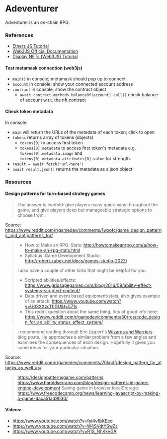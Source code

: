 # Adeventurer

Adventurer is an on-chain RPG.

### References

- [Ethers JS Tutorial](https://youtu.be/_gdfX2mPgRc)
- [Web3JS Official Documentation](https://github.com/web3/web3.js/blob/1.x/README.md)
- [Display NFTs (Web3JS) Tutorial](https://youtu.be/7P2nnpU-HoQ)

#### Test metamask connection (web3js)
- `main()` in console; metamask should pop up to connect
- `account` in console; show your connected account address
- `contract` in console; show the contract object
    - `await contract.methods.balanceOf(account).call()` check balance of account w.r.t. the nft contract

#### Check token metadata
In console:
- `main` will return the URLs of the metadata of each token; click to open
- `tokens` returns array of tokens (objects)
    - `tokens[0]` to access first token
    - `tokens[0].metadata` to access first token's metadata e.g. `tokens[0].metadata.image` and `tokens[0].metadata.attributes[0].value` for strength.
- `result = await fetch("url-here")`
- `await result.json()` returns the metadata as a json object

### Resources

#### Design patterns for turn-based strategy games

> The answer is twofold: give players many quick-wins throughout the game, and give players deep but manageable strategic options to choose from.

Source: https://www.reddit.com/r/gamedev/comments/1wxofc/game_design_patterns_and_antipatterns_for/

> - How to Make an RPG: Stats: http://howtomakeanrpg.com/a/how-to-make-an-rpg-stats.html
> - Syllabus: Game Development Studio: http://robert.zubek.net/docs/games-studio-2022/

> I also have a couple of other links that might be helpful for you.
> - Scripted abilities/effects: https://www.gridsagegames.com/blog/2016/09/ability-effect-systems-scripted-content/
> - Data driven and event based equipment/stats, also gives example of an attack: https://www.youtube.com/watch?v=U03XXzcThGU&t=571s
> - This reddit question about the same thing, lots of good info here: https://www.reddit.com/r/gamedev/comments/50rrcs/code_design_for_an_ability_status_effect_system/

> I recommend reading through Eric Lippert's [Wizards and Warriors](https://ericlippert.com/2015/04/27/wizards-and-warriors-part-one/) blog posts. He approaches a similar problem from a few angles and examines the consequences of each design. Hopefully it gives you some ideas for your particular situation.

Source: https://www.reddit.com/r/gamedev/comments/70kodf/design_pattern_for_attacks_as_well_as/

> https://designpatternsgame.com/patterns
> https://www.haroldserrano.com/blog/design-patterns-in-game-engine-development
> Saving game in browser localStorage: https://www.freecodecamp.org/news/learning-javascript-by-making-a-game-4aca51ad9030/

#### Videos:
- https://www.youtube.com/watch?v=fyi4vfbKEeo
- https://www.youtube.com/watch?v=W4SVdtY6wZs
- https://www.youtube.com/watch?v=R1S_NhKkvGA